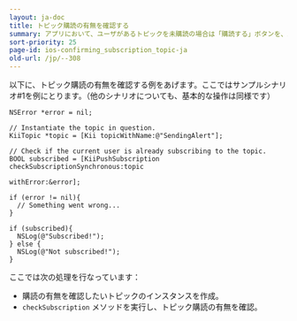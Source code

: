 ```yaml
---
layout: ja-doc
title: トピック購読の有無を確認する
summary: アプリにおいて、ユーザがあるトピックを未購読の場合は「購読する」ボタンを、既に購読済の場合は「購読を解除する」ボタンを表示するケースを考えます。この場合、ユーザがあるトピックを購読済なのか未購読なのかを判定する必要があります。
sort-priority: 25
page-id: ios-confirming_subscription_topic-ja
old-url: /jp/--308
---
```

以下に、トピック購読の有無を確認する例をあげます。ここではサンプルシナリオ#1を例にとります。（他のシナリオについても、基本的な操作は同様です）

```objc
NSError *error = nil;

// Instantiate the topic in question.
KiiTopic *topic = [Kii topicWithName:@"SendingAlert"];

// Check if the current user is already subscribing to the topic.
BOOL subscribed = [KiiPushSubscription checkSubscriptionSynchronous:topic
                                                          withError:&error];

if (error != nil){
  // Something went wrong...
}

if (subscribed){
  NSLog(@"Subscribed!");
} else {
  NSLog(@"Not subscribed!");
}
```

ここでは次の処理を行なっています：

 * 購読の有無を確認したいトピックのインスタンスを作成。
 * `checkSubscription` メソッドを実行し、トピック購読の有無を確認。


